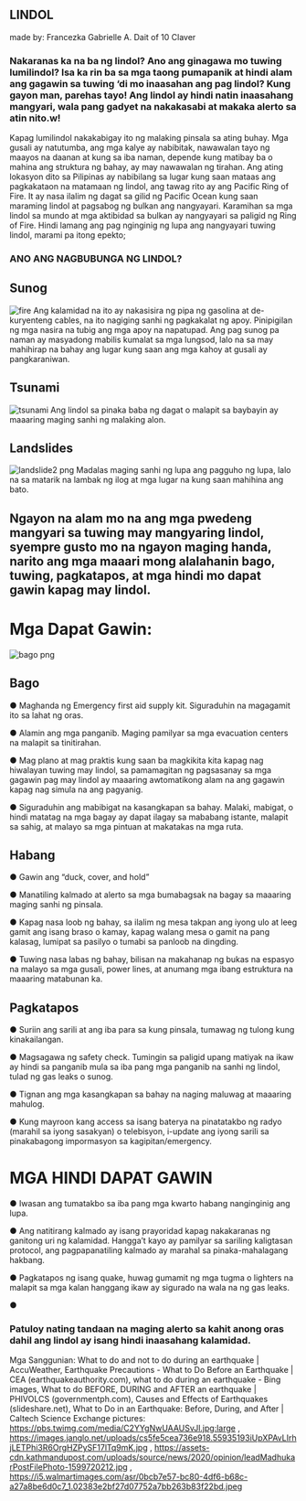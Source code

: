 ## **LINDOL** 
made by: Francezka Gabrielle A. Dait of 10 Claver


### Nakaranas ka na ba ng lindol? Ano ang  ginagawa mo tuwing lumilindol? Isa ka rin ba sa mga taong pumapanik at hindi alam ang gagawin sa tuwing ‘di mo inaasahan ang pag lindol? Kung gayon man, parehas tayo! Ang lindol ay hindi natin inaasahang mangyari, wala pang gadyet na nakakasabi at makaka alerto sa atin nito.w!

Kapag lumilindol nakakabigay ito ng malaking pinsala sa ating buhay. Mga gusali ay natutumba, ang mga kalye ay nabibitak, nawawalan tayo ng maayos na daanan at kung sa iba naman, depende kung matibay ba o mahina ang struktura ng bahay, ay may nawawalan ng tirahan. 
Ang ating lokasyon dito sa Pilipinas ay nabibilang sa lugar kung saan mataas ang pagkakataon na matamaan ng lindol, ang tawag rito ay ang Pacific Ring of Fire. It ay nasa ilalim ng dagat sa gilid ng Pacific Ocean kung saan maraming lindol at pagsabog ng bulkan ang nangyayari. Karamihan sa mga lindol sa mundo at mga aktibidad sa bulkan ay nangyayari sa paligid ng Ring of Fire.
Hindi lamang ang pag nginginig ng lupa ang nangyayari tuwing lindol, marami pa itong epekto;


### ANO ANG NAGBUBUNGA NG LINDOL?
## Sunog
![fire](https://user-images.githubusercontent.com/99850315/190612513-8357f581-3a3c-49ee-b13f-41f2d4db6a09.png)
Ang kalamidad na ito ay nakasisira ng pipa ng gasolina at de-kuryenteng cables, na ito nagiging sanhi ng pagkakalat ng apoy. Pinipigilan ng mga nasira na tubig ang mga apoy na napatupad. Ang pag sunog pa naman ay masyadong mabilis kumalat sa mga lungsod, lalo na sa may mahihirap na bahay ang lugar kung saan ang mga kahoy at gusali ay pangkaraniwan.
## Tsunami
![tsunami](https://user-images.githubusercontent.com/99850315/190613104-376993f1-e917-4655-bb7b-4cc4a937c929.png)
Ang lindol sa pinaka baba ng dagat o malapit sa baybayin ay maaaring maging sanhi ng malaking alon.
## Landslides 
![landslide2 png](https://user-images.githubusercontent.com/99850315/190881316-2e41aaa9-faed-432a-b072-7b0227973624.jpg)
Madalas maging sanhi ng lupa ang pagguho ng lupa, lalo na sa matarik na lambak ng ilog at mga lugar na kung saan mahihina ang bato.

## Ngayon na alam mo na ang mga pwedeng mangyari sa tuwing may mangyaring lindol, syempre gusto mo na ngayon maging handa, narito ang mga maaari mong alalahanin bago, tuwing, pagkatapos, at mga hindi mo dapat gawin kapag may lindol.

# **Mga Dapat Gawin:**
![bago png](https://user-images.githubusercontent.com/99850315/190881525-d524d38a-09d4-491c-9088-57a4b88e161d.jpg)
## Bago
● Maghanda ng Emergency first aid supply kit. Siguraduhin na magagamit ito sa lahat ng oras.

● Alamin ang mga panganib. Maging pamilyar sa mga evacuation centers na malapit sa tinitirahan.

● Mag plano at mag praktis kung saan ba magkikita kita kapag nag hiwalayan tuwing may lindol, sa pamamagitan ng pagsasanay sa mga gagawin pag may lindol ay maaaring awtomatikong alam na ang gagawin kapag nag simula na ang pagyanig.

● Siguraduhin ang mabibigat na kasangkapan sa bahay. Malaki, mabigat, o hindi matatag na mga bagay ay dapat ilagay sa mababang istante, malapit sa sahig, at malayo sa mga pintuan at makatakas na mga ruta.

## Habang

● Gawin ang “duck, cover, and hold”

● Manatiling kalmado at alerto sa mga bumabagsak na bagay sa maaaring maging sanhi ng pinsala.

● Kapag nasa loob ng bahay, sa ilalim ng mesa takpan ang iyong ulo at leeg gamit ang isang braso o kamay, kapag walang mesa o gamit na pang kalasag, lumipat sa pasilyo o tumabi sa panloob na dingding.

● Tuwing nasa labas ng bahay, bilisan na makahanap ng bukas na espasyo na malayo sa mga gusali, power lines, at anumang mga ibang estruktura na maaaring matabunan ka.


## Pagkatapos

● Suriin ang sarili at ang iba para sa kung pinsala, tumawag ng tulong kung kinakailangan.

● Magsagawa ng safety check. Tumingin sa paligid upang matiyak na ikaw ay hindi sa panganib mula sa iba pang mga panganib na sanhi ng lindol, tulad ng gas leaks o sunog.

● Tignan ang mga kasangkapan sa bahay na naging maluwag at maaaring mahulog.

● Kung mayroon kang access sa isang baterya na pinatatakbo ng radyo (marahil sa iyong sasakyan) o telebisyon, i-update ang iyong sarili sa pinakabagong impormasyon sa kagipitan/emergency.


# MGA HINDI DAPAT GAWIN

● Iwasan ang tumatakbo sa iba pang mga kwarto habang nanginginig ang lupa.

● Ang natitirang kalmado ay isang prayoridad kapag nakakaranas ng ganitong uri ng kalamidad. Hangga’t kayo ay pamilyar sa sariling kaligtasan protocol, ang pagpapanatiling kalmado ay marahal sa pinaka-mahalagang hakbang.

● Pagkatapos ng isang quake, huwag gumamit ng mga tugma o lighters na malapit sa mga kalan hanggang ikaw ay sigurado na wala na ng gas leaks.

●




### Patuloy nating tandaan na maging alerto sa kahit anong oras dahil ang lindol ay isang hindi inaasahang kalamidad.

















Mga Sanggunian: What to do and not to do during an earthquake | AccuWeather, Earthquake Precautions - What to Do Before an Earthquake | CEA (earthquakeauthority.com), what to do during an earthquake - Bing images, What to do BEFORE, DURING and AFTER an earthquake | PHIVOLCS (governmentph.com), Causes and Effects of Earthquakes (slideshare.net), What to Do in an Earthquake: Before, During, and After | Caltech Science Exchange
pictures: https://pbs.twimg.com/media/C2YYgNwUAAUSvJl.jpg:large , https://images.janglo.net/uploads/cs5fe5cea736e918.55935193iUpXPAvLIrhjLETPhi3R6OrgHZPySF17lTq9mK.jpg , https://assets-cdn.kathmandupost.com/uploads/source/news/2020/opinion/leadMadhukarPostFilePhoto-1599720212.jpg , https://i5.walmartimages.com/asr/0bcb7e57-bc80-4df6-b68c-a27a8be6d0c7_1.02383e2bf27d07752a7bb263b83f22bd.jpeg 

